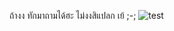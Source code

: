 ถ้างง ทักมาถามได้ฮะ ไม่งงสิแปลก เย้ ;-;
![test](https://github.com/JinDamanee2544/Login/blob/main/Mizuhara.jpg?raw=true)